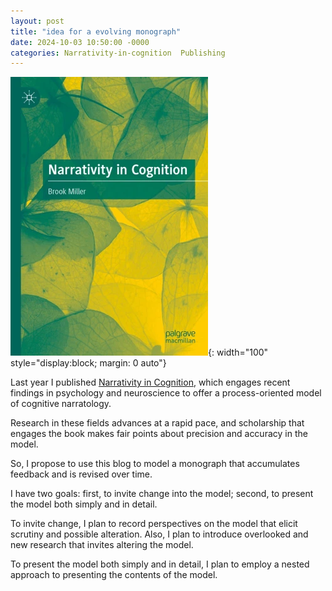 ```yaml
---
layout: post
title: "idea for a evolving monograph"
date: 2024-10-03 10:50:00 -0000
categories: Narrativity-in-cognition  Publishing
---
```

![Monograph published in late 2024](/assets/images/book_cover.png){: width="100" style="display:block; margin: 0 auto"} 

Last year I published [Narrativity in Cognition](https://link.springer.com/book/10.1007/978-3-031-40349-1), which engages recent findings in psychology and neuroscience to offer a process-oriented model of cognitive narratology.

Research in these fields advances at a rapid pace, and scholarship that engages the book makes fair points about precision and accuracy in the model.

So, I propose to use this blog to model a monograph that accumulates feedback and is revised over time.

I have two goals: first, to invite change into the model; second, to present the model both simply and in detail. 

To invite change, I plan to record perspectives on the model that elicit scrutiny and possible alteration. Also, I plan to introduce overlooked and new research that invites altering the model.

To present the model both simply and in detail, I plan to employ a nested approach to presenting the contents of the model.

